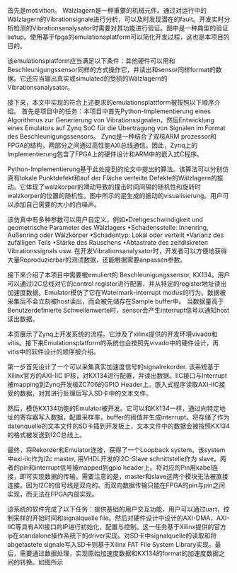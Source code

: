 首先是motivition。 Wälzlagern是一种重要的机械元件。通过对运行中的Wälzlagern的Vibrationsignale进行分析，可以及时发现潜在的fault。开发实时分析检测的Vibrationsanalysator时需要对其功能进行验证。图中是一种典型的验证setup。使用基于fpga的emulationsplatform可以简化开发过程，这也是本项目的目的。

该emulationsplatform应当满足以下条件：其他硬件可以用和Beschleunigungssensor同样的方式操作它，并读出和sensor同样format的数据。它还应当输出真实或simulated的受损的Wälzlagern的Vibrationsanalysator。

接下来，本文中实现的符合上述要求的emulationsplattform被按照以下顺序介绍。
首先是项目中的任务：本项目中首先Python-Implementierung eines Algorithmus zur Generierung von Vibrationssignalen，然后Entwicklung eines Emulators auf Zynq SoC für die Übertragung von Signalen im Format des Beschleunigungssensors。 Zynq是一种结合了双核ARM prozessor和FPGA的结构，两部分之间通过高性能AXI总线通信。因此，Zynq上的Implementierung包含了FPGA上的硬件设计和ARM中的嵌入式C程序。

Python-Implementierung基于此处提到的论文中提出的算法。该算法可以分别仿真有lokale Punktdefekt和auf der Fläche verteilte Defekte的Wälzlagern的振动。它体现了walzkorper的滑动导致的撞击时间间隔的随机性和旋转时walzkorper的位置的随机性。图中所示的是生成的振动的visualisierung。用户可以添加自己需要的大小的白噪声。

该仿真中有多种参数可以用户自定义，例如•Drehgeschwindigkeit und geometrische Parameter des Wälzlagers
•Schadensstelle: Innenring, Außenring oder Wälzkörper
•Schadentyp: Lokal oder verteilt
•Varianz des zufälligen Teils
•Stärke des Rauschens
•Abtastrate des zeitdiskreten Vibrationssignals usw. 
在开发Vibrationsanalysator时，开发者可以方便地获得大量Reproduzierbar的测试数据，还能根据需要anpassen参数。

接下来介绍了本项目中需要被emuliert的 Beschleunigungssensor, KX134。用户可以通过I2C总线对它的control register进行配置，并从特定的register地址读出加速度数据。Emulator模仿了它在Watermark-interrupt modus的行为。数据被采集后不会立刻被host读出，而会被先储存在Sample buffer中。 当数据量高于Benutzerdefinierte Schwellenwerte时，sensor会产生interrupt信号以通知host读出数据。

本页展示了Zynq上开发系统的流程。它涉及了xilinx提供的开发环境vivado和vitis。接下来Emulationsplatform的系统也会按照先vivado中的硬件设计，再vitis中的软件设计的顺序被介绍。

第一步首先设计了一个可以采集真实加速度信号的signalrekorder. 该系统基于Xilinx官方的AXI-IIC IP核，对KX134进行配置，并读出数据。IIC接口与Interrupt被mapping到Zynq开发板ZC706的GPIO Header上。嵌入式程序读取AXI-IIC接受的数据，对其进行处理后写入SD卡中的文本文件。

然后，模仿KX134功能的Emulator被开发。它可以和KX134一样，通过向特定地址的寄存器写入数据，配置采样率，buffer的阈值并生成interrupt。将存储了作为datenquelle的文本文件的SD卡插到开发板上，文本文件中的数据会被按照KX134的格式被发送到I2C总线上。

最终，将Rekorder和Emulator连接，获得了一个Loopback system。该system中axi-iic作为i2c master, 用VHDL开发的I2C-Slave schnittstelle作为 slave。两者的pin和interrupt信号被mapped到gpio header上。将对应的Pin用kabel连接，即可实现数据的传输。需要注意的是，master和slave这两个模块无法被直接连接。因为I2C的信号线是双向的。而双向数据传输只能在FPGA的pin与pin之间实现，而无法在FPGA内部实现。

该系统的软件完成了以下任务：提供基础的用户交互功能，用户可以通过uart，控制采样的开始时间和signalquelle file。然后对硬件设计中设计的AXI-DMA，AXI-IIC等具有AXI接口的IP进行初始化，配置与控制。这一任务基于Xilinx提供的官方ip在standalone操作系统下的driver实现。对SD卡中signalquelle的读取和将abgetastete signale写入SD卡则基于Xilinx FAT File System Library实现。最后，需要通过数据处理，实现原始加速度数据和KX134的format的加速度数据之间的转换。如图所示

